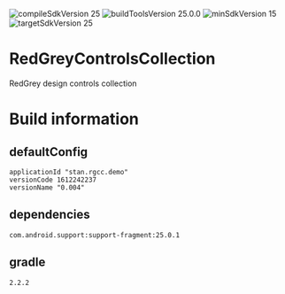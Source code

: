 ![compileSdkVersion 25](https://img.shields.io/badge/compileSdkVersion-25-yellow.svg?style=true) ![buildToolsVersion 25.0.0](https://img.shields.io/badge/buildToolsVersion-25.0.0-blue.svg?style=true) ![minSdkVersion 15](https://img.shields.io/badge/minSdkVersion-15-red.svg?style=true) ![targetSdkVersion 25](https://img.shields.io/badge/targetSdkVersion-25-green.svg?style=true)

# RedGreyControlsCollection
RedGrey design controls collection

# Build information
## defaultConfig
	applicationId "stan.rgcc.demo"
	versionCode 1612242237
	versionName "0.004"
## dependencies
	com.android.support:support-fragment:25.0.1
## gradle
    2.2.2